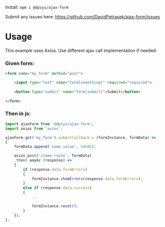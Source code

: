 Install: `npm i @dpsys/ajax-form`

Submit any issues here: https://github.com/DavidPetrasek/ajax-form/issues

###
###
# Usage
This example uses Axios. Use different ajax call implementation if needed.

### Given form:
``` html
<form name="my_form" method="post">

    <input type="text" name="form[something]" required="required">
	            
    <button type="submit" name="form[submit]">Submit</button>
    
</form>
```
###
###
### Then in js:
``` javascript
import ajaxForm from '@dpsys/ajax-form';
import axios from 'axios';

ajaxForm.get('my_form').submitCallback = (formInstance, formData) =>
{
	formData.append('some_value', 54685);

	axios.post('/some-route', formData)
	.then( async (response) => 
	{							
		if (response.data.formErrors)
		{				
			formInstance.showErrors(response.data.formErrors);
		}			
		else if (response.data.success)
		{
			...

			formInstance.reset();
		}
	});
};
```